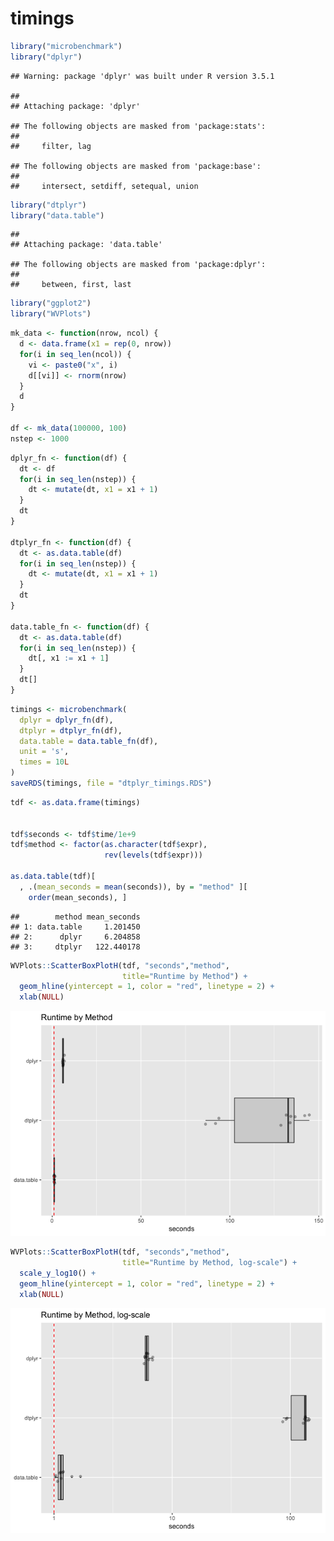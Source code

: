 timings
================

``` r
library("microbenchmark")
library("dplyr")
```

    ## Warning: package 'dplyr' was built under R version 3.5.1

    ## 
    ## Attaching package: 'dplyr'

    ## The following objects are masked from 'package:stats':
    ## 
    ##     filter, lag

    ## The following objects are masked from 'package:base':
    ## 
    ##     intersect, setdiff, setequal, union

``` r
library("dtplyr")
library("data.table")
```

    ## 
    ## Attaching package: 'data.table'

    ## The following objects are masked from 'package:dplyr':
    ## 
    ##     between, first, last

``` r
library("ggplot2")
library("WVPlots")
```

``` r
mk_data <- function(nrow, ncol) {
  d <- data.frame(x1 = rep(0, nrow))
  for(i in seq_len(ncol)) {
    vi <- paste0("x", i)
    d[[vi]] <- rnorm(nrow)
  }
  d
}

df <- mk_data(100000, 100)
nstep <- 1000
```

``` r
dplyr_fn <- function(df) {
  dt <- df
  for(i in seq_len(nstep)) {
    dt <- mutate(dt, x1 = x1 + 1)
  }
  dt
}

dtplyr_fn <- function(df) {
  dt <- as.data.table(df)
  for(i in seq_len(nstep)) {
    dt <- mutate(dt, x1 = x1 + 1)
  }
  dt
}

data.table_fn <- function(df) {
  dt <- as.data.table(df)
  for(i in seq_len(nstep)) {
    dt[, x1 := x1 + 1]
  }
  dt[]
}
```

``` r
timings <- microbenchmark(
  dplyr = dplyr_fn(df),
  dtplyr = dtplyr_fn(df),
  data.table = data.table_fn(df),
  unit = 's',
  times = 10L
)
saveRDS(timings, file = "dtplyr_timings.RDS")
```

``` r
tdf <- as.data.frame(timings)


tdf$seconds <- tdf$time/1e+9
tdf$method <- factor(as.character(tdf$expr),
                     rev(levels(tdf$expr)))

as.data.table(tdf)[
  , .(mean_seconds = mean(seconds)), by = "method" ][
    order(mean_seconds), ]
```

    ##        method mean_seconds
    ## 1: data.table     1.201450
    ## 2:      dplyr     6.204858
    ## 3:     dtplyr   122.440178

``` r
WVPlots::ScatterBoxPlotH(tdf, "seconds","method",  
                         title="Runtime by Method") +
  geom_hline(yintercept = 1, color = "red", linetype = 2) + 
  xlab(NULL)
```

![](time_dtplyr_files/figure-markdown_github/present-1.png)

``` r
WVPlots::ScatterBoxPlotH(tdf, "seconds","method",  
                         title="Runtime by Method, log-scale") + 
  scale_y_log10() +
  geom_hline(yintercept = 1, color = "red", linetype = 2) + 
  xlab(NULL)
```

![](time_dtplyr_files/figure-markdown_github/present-2.png)
